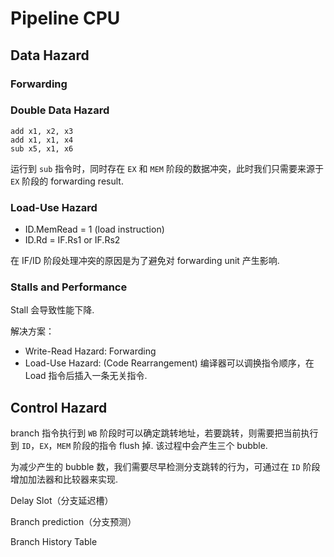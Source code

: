 # Pipeline CPU

## Data Hazard

### Forwarding



### Double Data Hazard

```assembly
add x1, x2, x3
add x1, x1, x4
sub x5, x1, x6
```

运行到 `sub` 指令时，同时存在 `EX` 和 `MEM` 阶段的数据冲突，此时我们只需要来源于 `EX` 阶段的 forwarding result.

### Load-Use Hazard

- ID.MemRead = 1 (load instruction)
- ID.Rd = IF.Rs1 or IF.Rs2

在 IF/ID 阶段处理冲突的原因是为了避免对 forwarding unit 产生影响.

### Stalls and Performance

Stall 会导致性能下降.

解决方案：

- Write-Read Hazard: Forwarding
- Load-Use Hazard: (Code Rearrangement) 编译器可以调换指令顺序，在 Load 指令后插入一条无关指令.

## Control Hazard

branch 指令执行到 `WB` 阶段时可以确定跳转地址，若要跳转，则需要把当前执行到 `ID`，`EX`，`MEM` 阶段的指令 flush 掉. 该过程中会产生三个 bubble.

为减少产生的 bubble 数，我们需要尽早检测分支跳转的行为，可通过在 `ID` 阶段增加加法器和比较器来实现.

Delay Slot（分支延迟槽）

Branch prediction（分支预测）

Branch History Table